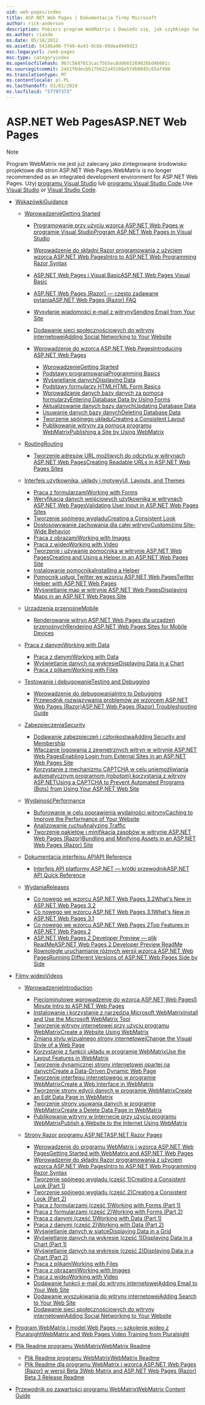 ```yaml
---
uid: web-pages/index
title: ASP.NET Web Pages | Dokumentacja firmy Microsoft
author: rick-anderson
description: Pobierz program WebMatrix i Dowiedz się, jak szybkiego tworzenia stron sieci web w uproszczone sposób łączenia kodu serwera z kodem HTML.
ms.author: riande
ms.date: 05/18/2012
ms.assetid: 5418ba96-ff49-4a43-9cbb-09dea4949d23
msc.legacyurl: /web-pages
msc.type: categoryindex
ms.openlocfilehash: 967c5687013cac75b5ec8dd665269026bd46601c
ms.sourcegitcommit: 24b1f6decbb17bb22a45166e5fdb0845c65af498
ms.translationtype: MT
ms.contentlocale: pl-PL
ms.lasthandoff: 03/01/2019
ms.locfileid: "57797373"
---
```

<a name="aspnet-web-pages"></a><span data-ttu-id="975a9-103">ASP.NET Web Pages</span><span class="sxs-lookup"><span data-stu-id="975a9-103">ASP.NET Web Pages</span></span>
====================

> [!NOTE] 
> <span data-ttu-id="975a9-104">Program WebMatrix nie jest już zalecany jako zintegrowane środowisko projektowe dla stron ASP.NET Web Pages.</span><span class="sxs-lookup"><span data-stu-id="975a9-104">WebMatrix is no longer recommended as an integrated development environment for ASP.NET Web Pages.</span></span> <span data-ttu-id="975a9-105">Użyj [programu Visual Studio](xref:aspnet/web-pages/overview/getting-started/program-asp-net-web-pages-in-visual-studio) lub [programu Visual Studio Code](https://code.visualstudio.com/).</span><span class="sxs-lookup"><span data-stu-id="975a9-105">Use [Visual Studio](xref:aspnet/web-pages/overview/getting-started/program-asp-net-web-pages-in-visual-studio) or [Visual Studio Code](https://code.visualstudio.com/).</span></span>

- [<span data-ttu-id="975a9-106">Wskazówki</span><span class="sxs-lookup"><span data-stu-id="975a9-106">Guidance</span></span>](overview/index.md)

    - [<span data-ttu-id="975a9-107">Wprowadzenie</span><span class="sxs-lookup"><span data-stu-id="975a9-107">Getting Started</span></span>](overview/getting-started/index.md)

        - [<span data-ttu-id="975a9-108">Programowanie przy użyciu wzorca ASP.NET Web Pages w programie Visual Studio</span><span class="sxs-lookup"><span data-stu-id="975a9-108">Program ASP.NET Web Pages in Visual Studio</span></span>](overview/getting-started/program-asp-net-web-pages-in-visual-studio.md)
        - [<span data-ttu-id="975a9-109">Wprowadzenie do składni Razor programowania z użyciem wzorca ASP.NET Web Pages</span><span class="sxs-lookup"><span data-stu-id="975a9-109">Intro to ASP.NET Web Programming Razor Syntax</span></span>](overview/getting-started/introducing-razor-syntax-c.md)
        - [<span data-ttu-id="975a9-110">ASP.NET Web Pages i Visual Basic</span><span class="sxs-lookup"><span data-stu-id="975a9-110">ASP.NET Web Pages Visual Basic</span></span>](overview/getting-started/introducing-razor-syntax-vb.md)
        - [<span data-ttu-id="975a9-111">ASP.NET Web Pages (Razor) — często zadawane pytania</span><span class="sxs-lookup"><span data-stu-id="975a9-111">ASP.NET Web Pages (Razor) FAQ</span></span>](overview/getting-started/aspnet-web-pages-razor-faq.md)
        - [<span data-ttu-id="975a9-112">Wysyłanie wiadomości e-mail z witryny</span><span class="sxs-lookup"><span data-stu-id="975a9-112">Sending Email from Your Site</span></span>](overview/getting-started/11-adding-email-to-your-web-site.md)
        - [<span data-ttu-id="975a9-113">Dodawanie sieci społecznościowych do witryny internetowej</span><span class="sxs-lookup"><span data-stu-id="975a9-113">Adding Social Networking to Your Website</span></span>](overview/getting-started/13-adding-social-networking-to-your-web-site.md)
        - [<span data-ttu-id="975a9-114">Wprowadzenie do wzorca ASP.NET Web Pages</span><span class="sxs-lookup"><span data-stu-id="975a9-114">Introducing ASP.NET Web Pages</span></span>](overview/getting-started/introducing-aspnet-web-pages-2/index.md)

            - [<span data-ttu-id="975a9-115">Wprowadzenie</span><span class="sxs-lookup"><span data-stu-id="975a9-115">Getting Started</span></span>](overview/getting-started/introducing-aspnet-web-pages-2/getting-started.md)
            - [<span data-ttu-id="975a9-116">Podstawy programowania</span><span class="sxs-lookup"><span data-stu-id="975a9-116">Programming Basics</span></span>](overview/getting-started/introducing-aspnet-web-pages-2/intro-to-web-pages-programming.md)
            - [<span data-ttu-id="975a9-117">Wyświetlanie danych</span><span class="sxs-lookup"><span data-stu-id="975a9-117">Displaying Data</span></span>](overview/getting-started/introducing-aspnet-web-pages-2/displaying-data.md)
            - [<span data-ttu-id="975a9-118">Podstawy formularzy HTML</span><span class="sxs-lookup"><span data-stu-id="975a9-118">HTML Form Basics</span></span>](overview/getting-started/introducing-aspnet-web-pages-2/form-basics.md)
            - [<span data-ttu-id="975a9-119">Wprowadzanie danych bazy danych za pomocą formularzy</span><span class="sxs-lookup"><span data-stu-id="975a9-119">Entering Database Data by Using Forms</span></span>](overview/getting-started/introducing-aspnet-web-pages-2/entering-data.md)
            - [<span data-ttu-id="975a9-120">Aktualizowanie danych bazy danych</span><span class="sxs-lookup"><span data-stu-id="975a9-120">Updating Database Data</span></span>](overview/getting-started/introducing-aspnet-web-pages-2/updating-data.md)
            - [<span data-ttu-id="975a9-121">Usuwanie danych bazy danych</span><span class="sxs-lookup"><span data-stu-id="975a9-121">Deleting Database Data</span></span>](overview/getting-started/introducing-aspnet-web-pages-2/deleting-data.md)
            - [<span data-ttu-id="975a9-122">Tworzenie spójnego układu</span><span class="sxs-lookup"><span data-stu-id="975a9-122">Creating a Consistent Layout</span></span>](overview/getting-started/introducing-aspnet-web-pages-2/layouts.md)
            - [<span data-ttu-id="975a9-123">Publikowanie witryny za pomocą programu WebMatrix</span><span class="sxs-lookup"><span data-stu-id="975a9-123">Publishing a Site by Using WebMatrix</span></span>](overview/getting-started/introducing-aspnet-web-pages-2/publishing.md)
    - [<span data-ttu-id="975a9-124">Routing</span><span class="sxs-lookup"><span data-stu-id="975a9-124">Routing</span></span>](overview/routing/index.md)

        - [<span data-ttu-id="975a9-125">Tworzenie adresów URL możliwych do odczytu w witrynach ASP.NET Web Pages</span><span class="sxs-lookup"><span data-stu-id="975a9-125">Creating Readable URLs in ASP.NET Web Pages Sites</span></span>](overview/routing/creating-readable-urls-in-aspnet-web-pages-sites.md)
    - [<span data-ttu-id="975a9-126">Interfejs użytkownika, układy i motywy</span><span class="sxs-lookup"><span data-stu-id="975a9-126">UI, Layouts, and Themes</span></span>](overview/ui-layouts-and-themes/index.md)

        - [<span data-ttu-id="975a9-127">Praca z formularzami</span><span class="sxs-lookup"><span data-stu-id="975a9-127">Working with Forms</span></span>](overview/ui-layouts-and-themes/4-working-with-forms.md)
        - [<span data-ttu-id="975a9-128">Weryfikacja danych wejściowych użytkownika w witrynach ASP.NET Web Pages</span><span class="sxs-lookup"><span data-stu-id="975a9-128">Validating User Input in ASP.NET Web Pages Sites</span></span>](overview/ui-layouts-and-themes/validating-user-input-in-aspnet-web-pages-sites.md)
        - [<span data-ttu-id="975a9-129">Tworzenie spójnego wyglądu</span><span class="sxs-lookup"><span data-stu-id="975a9-129">Creating a Consistent Look</span></span>](overview/ui-layouts-and-themes/3-creating-a-consistent-look.md)
        - [<span data-ttu-id="975a9-130">Dostosowywanie zachowania dla całej witryny</span><span class="sxs-lookup"><span data-stu-id="975a9-130">Customizing Site-Wide Behavior</span></span>](overview/ui-layouts-and-themes/18-customizing-site-wide-behavior.md)
        - [<span data-ttu-id="975a9-131">Praca z obrazami</span><span class="sxs-lookup"><span data-stu-id="975a9-131">Working with Images</span></span>](overview/ui-layouts-and-themes/9-working-with-images.md)
        - [<span data-ttu-id="975a9-132">Praca z wideo</span><span class="sxs-lookup"><span data-stu-id="975a9-132">Working with Video</span></span>](overview/ui-layouts-and-themes/10-working-with-video.md)
        - [<span data-ttu-id="975a9-133">Tworzenie i używanie pomocnika w witrynie ASP.NET Web Pages</span><span class="sxs-lookup"><span data-stu-id="975a9-133">Creating and Using a Helper in an ASP.NET Web Pages Site</span></span>](overview/ui-layouts-and-themes/creating-and-using-a-helper-in-an-aspnet-web-pages-site.md)
        - [<span data-ttu-id="975a9-134">Instalowanie pomocnika</span><span class="sxs-lookup"><span data-stu-id="975a9-134">Installing a Helper</span></span>](overview/ui-layouts-and-themes/installing-helpers.md)
        - [<span data-ttu-id="975a9-135">Pomocnik usługi Twitter we wzorcu ASP.NET Web Pages</span><span class="sxs-lookup"><span data-stu-id="975a9-135">Twitter Helper with ASP.NET Web Pages</span></span>](overview/ui-layouts-and-themes/twitter-helper.md)
        - [<span data-ttu-id="975a9-136">Wyświetlanie map w witrynie ASP.NET Web Pages</span><span class="sxs-lookup"><span data-stu-id="975a9-136">Displaying Maps in an ASP.NET Web Pages Site</span></span>](overview/ui-layouts-and-themes/displaying-maps-in-an-aspnet-web-pages-site.md)
    - [<span data-ttu-id="975a9-137">Urządzenia przenośne</span><span class="sxs-lookup"><span data-stu-id="975a9-137">Mobile</span></span>](overview/mobile/index.md)

        - [<span data-ttu-id="975a9-138">Renderowanie witryn ASP.NET Web Pages dla urządzeń przenośnych</span><span class="sxs-lookup"><span data-stu-id="975a9-138">Rendering ASP.NET Web Pages Sites for Mobile Devices</span></span>](overview/mobile/rendering-aspnet-web-pages-sites-for-mobile-devices.md)
    - [<span data-ttu-id="975a9-139">Praca z danymi</span><span class="sxs-lookup"><span data-stu-id="975a9-139">Working with Data</span></span>](overview/data/index.md)

        - [<span data-ttu-id="975a9-140">Praca z danymi</span><span class="sxs-lookup"><span data-stu-id="975a9-140">Working with Data</span></span>](overview/data/5-working-with-data.md)
        - [<span data-ttu-id="975a9-141">Wyświetlanie danych na wykresie</span><span class="sxs-lookup"><span data-stu-id="975a9-141">Displaying Data in a Chart</span></span>](overview/data/7-displaying-data-in-a-chart.md)
        - [<span data-ttu-id="975a9-142">Praca z plikami</span><span class="sxs-lookup"><span data-stu-id="975a9-142">Working with Files</span></span>](overview/data/working-with-files.md)
    - [<span data-ttu-id="975a9-143">Testowanie i debugowanie</span><span class="sxs-lookup"><span data-stu-id="975a9-143">Testing and Debugging</span></span>](overview/testing-and-debugging/index.md)

        - [<span data-ttu-id="975a9-144">Wprowadzenie do debugowania</span><span class="sxs-lookup"><span data-stu-id="975a9-144">Intro to Debugging</span></span>](overview/testing-and-debugging/introduction-to-debugging.md)
        - [<span data-ttu-id="975a9-145">Przewodnik rozwiązywania problemów ze wzorcem ASP.NET Web Pages (Razor)</span><span class="sxs-lookup"><span data-stu-id="975a9-145">ASP.NET Web Pages (Razor) Troubleshooting Guide</span></span>](overview/testing-and-debugging/aspnet-web-pages-razor-troubleshooting-guide.md)
    - [<span data-ttu-id="975a9-146">Zabezpieczenia</span><span class="sxs-lookup"><span data-stu-id="975a9-146">Security</span></span>](overview/security/index.md)

        - [<span data-ttu-id="975a9-147">Dodawanie zabezpieczeń i członkostwa</span><span class="sxs-lookup"><span data-stu-id="975a9-147">Adding Security and Membership</span></span>](overview/security/16-adding-security-and-membership.md)
        - [<span data-ttu-id="975a9-148">Włączanie logowania z zewnętrznych witryn w witrynie ASP.NET Web Pages</span><span class="sxs-lookup"><span data-stu-id="975a9-148">Enabling Login from External Sites in an ASP.NET Web Pages Site</span></span>](overview/security/enabling-login-from-external-sites-in-an-aspnet-web-pages-site.md)
        - [<span data-ttu-id="975a9-149">Korzystanie z mechanizmu CAPTCHA w celu uniemożliwiania automatycznym programom (robotom) korzystania z witryny ASP.NET</span><span class="sxs-lookup"><span data-stu-id="975a9-149">Using a CAPTCHA to Prevent Automated Programs (Bots) from Using Your ASP.NET Web Site</span></span>](overview/security/using-a-catpcha-to-prevent-automated-programs-bots-from-using-your-aspnet-web-site.md)
    - [<span data-ttu-id="975a9-150">Wydajność</span><span class="sxs-lookup"><span data-stu-id="975a9-150">Performance</span></span>](overview/performance-and-traffic/index.md)

        - [<span data-ttu-id="975a9-151">Buforowanie w celu poprawienia wydajności witryny</span><span class="sxs-lookup"><span data-stu-id="975a9-151">Caching to Improve the Performance of Your Website</span></span>](overview/performance-and-traffic/15-caching-to-improve-the-performance-of-your-website.md)
        - [<span data-ttu-id="975a9-152">Analizowanie ruchu</span><span class="sxs-lookup"><span data-stu-id="975a9-152">Analyzing Traffic</span></span>](overview/performance-and-traffic/14-analyzing-traffic.md)
        - [<span data-ttu-id="975a9-153">Tworzenie pakietów i minifikacja zasobów w witrynie ASP.NET Web Pages (Razor)</span><span class="sxs-lookup"><span data-stu-id="975a9-153">Bundling and Minifying Assets in an ASP.NET Web Pages (Razor) Site</span></span>](overview/performance-and-traffic/bundling-and-minifying-assets-in-an-aspnet-web-pages-razor-site.md)
    - [<span data-ttu-id="975a9-154">Dokumentacja interfejsu API</span><span class="sxs-lookup"><span data-stu-id="975a9-154">API Reference</span></span>](overview/api-reference/index.md)

        - [<span data-ttu-id="975a9-155">Interfejs API platformy ASP.NET — krótki przewodnik</span><span class="sxs-lookup"><span data-stu-id="975a9-155">ASP.NET API Quick Reference</span></span>](overview/api-reference/asp-net-web-pages-api-reference.md)
    - [<span data-ttu-id="975a9-156">Wydania</span><span class="sxs-lookup"><span data-stu-id="975a9-156">Releases</span></span>](overview/releases/index.md)

        - [<span data-ttu-id="975a9-157">Co nowego we wzorcu ASP.NET Web Pages 3.2</span><span class="sxs-lookup"><span data-stu-id="975a9-157">What's New in ASP.NET Web Pages 3.2</span></span>](overview/releases/whats-new-in-aspnet-web-pages-32.md)
        - [<span data-ttu-id="975a9-158">Co nowego we wzorcu ASP.NET Web Pages 3.1</span><span class="sxs-lookup"><span data-stu-id="975a9-158">What's New in ASP.NET Web Pages 3.1</span></span>](overview/releases/whats-new-aspnet-web-pages-31.md)
        - [<span data-ttu-id="975a9-159">Co nowego we wzorcu ASP.NET Web Pages 2</span><span class="sxs-lookup"><span data-stu-id="975a9-159">Top Features in ASP.NET Web Pages 2</span></span>](overview/releases/top-features-in-web-pages-2.md)
        - [<span data-ttu-id="975a9-160">ASP.NET Web Pages 2 Developer Preview — plik ReadMe</span><span class="sxs-lookup"><span data-stu-id="975a9-160">ASP.NET Web Pages 2 Developer Preview ReadMe</span></span>](overview/releases/aspnet-web-pages-2-developer-preview-readme.md)
        - [<span data-ttu-id="975a9-161">Równoległe uruchamianie różnych wersji wzorca ASP.NET Web Pages</span><span class="sxs-lookup"><span data-stu-id="975a9-161">Running Different Versions of ASP.NET Web Pages Side by Side</span></span>](overview/releases/running-v1-and-v2-sites-side-by-side.md)
- [<span data-ttu-id="975a9-162">Filmy wideo</span><span class="sxs-lookup"><span data-stu-id="975a9-162">Videos</span></span>](videos/index.md)

    - [<span data-ttu-id="975a9-163">Wprowadzenie</span><span class="sxs-lookup"><span data-stu-id="975a9-163">Introduction</span></span>](videos/introduction/index.md)

        - [<span data-ttu-id="975a9-164">Pięciominutowe wprowadzenie do wzorca ASP.NET Web Pages</span><span class="sxs-lookup"><span data-stu-id="975a9-164">5 Minute Intro to ASP.NET Web Pages</span></span>](videos/introduction/5-minute-introduction-to-aspnet-web-pages.md)
        - [<span data-ttu-id="975a9-165">Instalowanie i korzystanie z narzędzia Microsoft WebMatrix</span><span class="sxs-lookup"><span data-stu-id="975a9-165">Install and Use the Microsoft WebMatrix Tool</span></span>](videos/introduction/install-and-use-the-microsoft-webmatrix-tool.md)
        - [<span data-ttu-id="975a9-166">Tworzenie witryny internetowej przy użyciu programu WebMatrix</span><span class="sxs-lookup"><span data-stu-id="975a9-166">Create a Website Using WebMatrix</span></span>](videos/introduction/create-a-website-using-webmatrix.md)
        - [<span data-ttu-id="975a9-167">Zmiana stylu wizualnego strony internetowej</span><span class="sxs-lookup"><span data-stu-id="975a9-167">Change the Visual Style of a Web Page</span></span>](videos/introduction/change-the-visual-style-of-a-web-page.md)
        - [<span data-ttu-id="975a9-168">Korzystanie z funkcji układu w programie WebMatrix</span><span class="sxs-lookup"><span data-stu-id="975a9-168">Use the Layout Features in WebMatrix</span></span>](videos/introduction/use-the-layout-features-in-webmatrix.md)
        - [<span data-ttu-id="975a9-169">Tworzenie dynamicznej strony internetowej opartej na danych</span><span class="sxs-lookup"><span data-stu-id="975a9-169">Create a Data-Driven Dynamic Web Page</span></span>](videos/introduction/create-a-data-driven-dynamic-web-page.md)
        - [<span data-ttu-id="975a9-170">Tworzenie interfejsu internetowego w programie WebMatrix</span><span class="sxs-lookup"><span data-stu-id="975a9-170">Create a Web Interface in WebMatrix</span></span>](videos/introduction/create-a-web-interface-in-webmatrix.md)
        - [<span data-ttu-id="975a9-171">Tworzenie strony edycji danych w programie WebMatrix</span><span class="sxs-lookup"><span data-stu-id="975a9-171">Create an Edit Data Page in WebMatrix</span></span>](videos/introduction/create-an-edit-data-page-in-webmatrix.md)
        - [<span data-ttu-id="975a9-172">Tworzenie strony usuwania danych w programie WebMatrix</span><span class="sxs-lookup"><span data-stu-id="975a9-172">Create a Delete Data Page in WebMatrix</span></span>](videos/introduction/create-a-delete-data-page-in-webmatrix.md)
        - [<span data-ttu-id="975a9-173">Publikowanie witryny w Internecie przy użyciu programu WebMatrix</span><span class="sxs-lookup"><span data-stu-id="975a9-173">Publish a Website to the Internet Using WebMatrix</span></span>](videos/introduction/publish-a-website-to-the-internet-using-webmatrix.md)
    - [<span data-ttu-id="975a9-174">Strony Razor programu ASP.NET</span><span class="sxs-lookup"><span data-stu-id="975a9-174">ASP.NET Razor Pages</span></span>](videos/aspnet-razor-pages/index.md)

        - [<span data-ttu-id="975a9-175">Wprowadzenie do programu WebMatrix i wzorca ASP.NET Web Pages</span><span class="sxs-lookup"><span data-stu-id="975a9-175">Getting Started with WebMatrix and ASP.NET Web Pages</span></span>](videos/aspnet-razor-pages/getting-started-with-webmatrix-and-aspnet-web-pages.md)
        - [<span data-ttu-id="975a9-176">Wprowadzenie do składni Razor programowania z użyciem wzorca ASP.NET Web Pages</span><span class="sxs-lookup"><span data-stu-id="975a9-176">Intro to ASP.NET Web Programming Razor Syntax</span></span>](videos/aspnet-razor-pages/introduction-to-aspnet-web-programming-using-the-razor-syntax.md)
        - [<span data-ttu-id="975a9-177">Tworzenie spójnego wyglądu (część 1)</span><span class="sxs-lookup"><span data-stu-id="975a9-177">Creating a Consistent Look (Part 1)</span></span>](videos/aspnet-razor-pages/creating-a-consistent-look-part-1.md)
        - [<span data-ttu-id="975a9-178">Tworzenie spójnego wyglądu (część 2)</span><span class="sxs-lookup"><span data-stu-id="975a9-178">Creating a Consistent Look (Part 2)</span></span>](videos/aspnet-razor-pages/creating-a-consistent-look-part-2.md)
        - [<span data-ttu-id="975a9-179">Praca z formularzami (część 1)</span><span class="sxs-lookup"><span data-stu-id="975a9-179">Working with Forms (Part 1)</span></span>](videos/aspnet-razor-pages/working-with-forms-part-1.md)
        - [<span data-ttu-id="975a9-180">Praca z formularzami (część 2)</span><span class="sxs-lookup"><span data-stu-id="975a9-180">Working with Forms (Part 2)</span></span>](videos/aspnet-razor-pages/working-with-forms-part-2.md)
        - [<span data-ttu-id="975a9-181">Praca z danymi (część 1)</span><span class="sxs-lookup"><span data-stu-id="975a9-181">Working with Data (Part 1)</span></span>](videos/aspnet-razor-pages/working-with-data-part-1.md)
        - [<span data-ttu-id="975a9-182">Praca z danymi (część 2)</span><span class="sxs-lookup"><span data-stu-id="975a9-182">Working with Data (Part 2)</span></span>](videos/aspnet-razor-pages/working-with-data-part-2.md)
        - [<span data-ttu-id="975a9-183">Wyświetlanie danych w siatce</span><span class="sxs-lookup"><span data-stu-id="975a9-183">Displaying Data in a Grid</span></span>](videos/aspnet-razor-pages/displaying-data-in-a-grid.md)
        - [<span data-ttu-id="975a9-184">Wyświetlanie danych na wykresie (część 1)</span><span class="sxs-lookup"><span data-stu-id="975a9-184">Displaying Data in a Chart (Part 1)</span></span>](videos/aspnet-razor-pages/displaying-data-in-a-chart-part-1.md)
        - [<span data-ttu-id="975a9-185">Wyświetlanie danych na wykresie (część 2)</span><span class="sxs-lookup"><span data-stu-id="975a9-185">Displaying Data in a Chart (Part 2)</span></span>](videos/aspnet-razor-pages/displaying-data-in-a-chart-part-2.md)
        - [<span data-ttu-id="975a9-186">Praca z plikami</span><span class="sxs-lookup"><span data-stu-id="975a9-186">Working with Files</span></span>](videos/aspnet-razor-pages/working-with-files.md)
        - [<span data-ttu-id="975a9-187">Praca z obrazami</span><span class="sxs-lookup"><span data-stu-id="975a9-187">Working with Images</span></span>](videos/aspnet-razor-pages/working-with-images.md)
        - [<span data-ttu-id="975a9-188">Praca z wideo</span><span class="sxs-lookup"><span data-stu-id="975a9-188">Working with Video</span></span>](videos/aspnet-razor-pages/working-with-video.md)
        - [<span data-ttu-id="975a9-189">Dodawanie funkcji e-mail do witryny internetowej</span><span class="sxs-lookup"><span data-stu-id="975a9-189">Adding Email to Your Web Site</span></span>](videos/aspnet-razor-pages/adding-email-to-your-web-site.md)
        - [<span data-ttu-id="975a9-190">Dodawanie wyszukiwania do witryny internetowej</span><span class="sxs-lookup"><span data-stu-id="975a9-190">Adding Search to Your Web Site</span></span>](videos/aspnet-razor-pages/adding-search-to-your-web-site.md)
        - [<span data-ttu-id="975a9-191">Dodawanie sieci społecznościowych do witryny internetowej</span><span class="sxs-lookup"><span data-stu-id="975a9-191">Adding Social Networking to Your Website</span></span>](videos/aspnet-razor-pages/adding-social-networking-to-your-website.md)
- [<span data-ttu-id="975a9-192">Program WebMatrix i model Web Pages — szkolenie wideo z Pluralsight</span><span class="sxs-lookup"><span data-stu-id="975a9-192">WebMatrix and Web Pages Video Training from Pluralsight</span></span>](pluralsight.md)
- [<span data-ttu-id="975a9-193">Plik Readme programu WebMatrix</span><span class="sxs-lookup"><span data-stu-id="975a9-193">WebMatrix Readme</span></span>](readme/index.md)

    - [<span data-ttu-id="975a9-194">Plik Readme programu WebMatrix</span><span class="sxs-lookup"><span data-stu-id="975a9-194">WebMatrix Readme</span></span>](readme/overview.md)
    - [<span data-ttu-id="975a9-195">Plik Readme dla programu WebMatrix i wzorca ASP.NET Web Pages (Razor) w wersji Beta 3</span><span class="sxs-lookup"><span data-stu-id="975a9-195">Web Matrix and ASP.NET Web Pages (Razor) Beta 3 Release Readme</span></span>](readme/beta3.md)
- [<span data-ttu-id="975a9-196">Przewodnik po zawartości programu WebMatrix</span><span class="sxs-lookup"><span data-stu-id="975a9-196">WebMatrix Content Guide</span></span>](content-guide.md)
